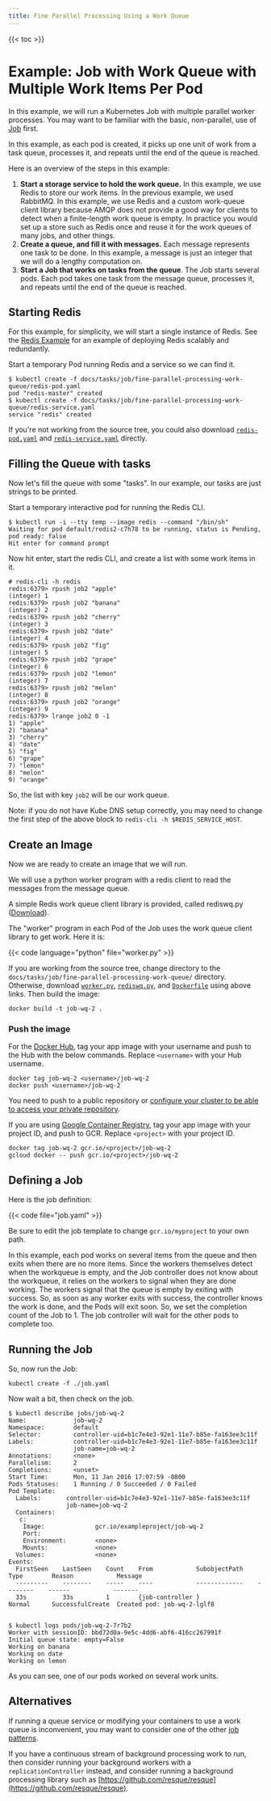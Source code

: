 ```yaml
---
title: Fine Parallel Processing Using a Work Queue
---
```


{{< toc >}}

# Example: Job with Work Queue with Multiple Work Items Per Pod

In this example, we will run a Kubernetes Job with multiple parallel
worker processes.  You may want to be familiar with the basic,
non-parallel, use of [Job](/docs/concepts/jobs/run-to-completion-finite-workloads/) first.

In this example, as each pod is created, it picks up one unit of work
from a task queue, processes it, and repeats until the end of the queue is reached.


Here is an overview of the steps in this example:

1. **Start a storage service to hold the work queue.**  In this example, we use Redis to store
  our work items.  In the previous example, we used RabbitMQ.  In this example, we use Redis and
  a custom work-queue client library because AMQP does not provide a good way for clients to
  detect when a finite-length work queue is empty.  In practice you would set up a store such
  as Redis once and reuse it for the work queues of many jobs, and other things.
1. **Create a queue, and fill it with messages.**  Each message represents one task to be done.  In
  this example, a message is just an integer that we will do a lengthy computation on.
1. **Start a Job that works on tasks from the queue**.  The Job starts several pods.  Each pod takes
  one task from the message queue, processes it, and repeats until the end of the queue is reached.


## Starting Redis

For this example, for simplicity, we will start a single instance of Redis.
See the [Redis Example](https://github.com/kubernetes/examples/tree/master/guestbook) for an example
of deploying Redis scalably and redundantly.

Start a temporary Pod running Redis and a service so we can find it.

```shell
$ kubectl create -f docs/tasks/job/fine-parallel-processing-work-queue/redis-pod.yaml
pod "redis-master" created
$ kubectl create -f docs/tasks/job/fine-parallel-processing-work-queue/redis-service.yaml
service "redis" created
```

If you're not working from the source tree, you could also download [`redis-pod.yaml`](redis-pod.yaml?raw=true) and [`redis-service.yaml`](redis-service.yaml?raw=true) directly.

## Filling the Queue with tasks

Now let's fill the queue with some "tasks".  In our example, our tasks are just strings to be
printed.

Start a temporary interactive pod for running the Redis CLI.

```shell
$ kubectl run -i --tty temp --image redis --command "/bin/sh"
Waiting for pod default/redis2-c7h78 to be running, status is Pending, pod ready: false
Hit enter for command prompt
```

Now hit enter, start the redis CLI, and create a list with some work items in it.

```
# redis-cli -h redis
redis:6379> rpush job2 "apple"
(integer) 1
redis:6379> rpush job2 "banana"
(integer) 2
redis:6379> rpush job2 "cherry"
(integer) 3
redis:6379> rpush job2 "date"
(integer) 4
redis:6379> rpush job2 "fig"
(integer) 5
redis:6379> rpush job2 "grape"
(integer) 6
redis:6379> rpush job2 "lemon"
(integer) 7
redis:6379> rpush job2 "melon"
(integer) 8
redis:6379> rpush job2 "orange"
(integer) 9
redis:6379> lrange job2 0 -1
1) "apple"
2) "banana"
3) "cherry"
4) "date"
5) "fig"
6) "grape"
7) "lemon"
8) "melon"
9) "orange"
```

So, the list with key `job2` will be our work queue.

Note: if you do not have Kube DNS setup correctly, you may need to change
the first step of the above block to `redis-cli -h $REDIS_SERVICE_HOST`.


## Create an Image

Now we are ready to create an image that we will run.

We will use a python worker program with a redis client to read
the messages from the message queue.

A simple Redis work queue client library is provided,
called rediswq.py ([Download](rediswq.py?raw=true)).

The "worker" program in each Pod of the Job uses the work queue
client library to get work.  Here it is:

{{< code language="python" file="worker.py" >}}

If you are working from the source tree,
change directory to the `docs/tasks/job/fine-parallel-processing-work-queue/` directory.
Otherwise, download [`worker.py`](worker.py?raw=true), [`rediswq.py`](rediswq.py?raw=true), and [`Dockerfile`](Dockerfile?raw=true)
using above links. Then build the image:

```shell
docker build -t job-wq-2 .
```

### Push the image

For the [Docker Hub](https://hub.docker.com/), tag your app image with
your username and push to the Hub with the below commands. Replace
`<username>` with your Hub username.

```shell
docker tag job-wq-2 <username>/job-wq-2
docker push <username>/job-wq-2
```

You need to push to a public repository or [configure your cluster to be able to access
your private repository](/docs/concepts/containers/images/).

If you are using [Google Container
Registry](https://cloud.google.com/tools/container-registry/), tag
your app image with your project ID, and push to GCR. Replace
`<project>` with your project ID.

```shell
docker tag job-wq-2 gcr.io/<project>/job-wq-2
gcloud docker -- push gcr.io/<project>/job-wq-2
```

## Defining a Job

Here is the job definition:

{{< code file="job.yaml" >}}

Be sure to edit the job template to
change `gcr.io/myproject` to your own path.

In this example, each pod works on several items from the queue and then exits when there are no more items.
Since the workers themselves detect when the workqueue is empty, and the Job controller does not
know about the workqueue, it relies on the workers to signal when they are done working.
The workers signal that the queue is empty by exiting with success.  So, as soon as any worker
exits with success, the controller knows the work is done, and the Pods will exit soon.
So, we set the completion count of the Job to 1.  The job controller will wait for the other pods to complete
too.


## Running the Job

So, now run the Job:

```shell
kubectl create -f ./job.yaml
```

Now wait a bit, then check on the job.

```shell
$ kubectl describe jobs/job-wq-2
Name:             job-wq-2
Namespace:        default
Selector:         controller-uid=b1c7e4e3-92e1-11e7-b85e-fa163ee3c11f
Labels:           controller-uid=b1c7e4e3-92e1-11e7-b85e-fa163ee3c11f
                  job-name=job-wq-2
Annotations:      <none>
Parallelism:      2
Completions:      <unset>
Start Time:       Mon, 11 Jan 2016 17:07:59 -0800
Pods Statuses:    1 Running / 0 Succeeded / 0 Failed
Pod Template:
  Labels:       controller-uid=b1c7e4e3-92e1-11e7-b85e-fa163ee3c11f
                job-name=job-wq-2
  Containers:
   c:
    Image:              gcr.io/exampleproject/job-wq-2
    Port:
    Environment:        <none>
    Mounts:             <none>
  Volumes:              <none>
Events:
  FirstSeen    LastSeen    Count    From            SubobjectPath    Type        Reason            Message
  ---------    --------    -----    ----            -------------    --------    ------            -------
  33s          33s         1        {job-controller }                Normal      SuccessfulCreate  Created pod: job-wq-2-lglf8


$ kubectl logs pods/job-wq-2-7r7b2
Worker with sessionID: bbd72d0a-9e5c-4dd6-abf6-416cc267991f
Initial queue state: empty=False
Working on banana
Working on date
Working on lemon
```

As you can see, one of our pods worked on several work units.

## Alternatives

If running a queue service or modifying your containers to use a work queue is inconvenient, you may
want to consider one of the other [job patterns](/docs/concepts/jobs/run-to-completion-finite-workloads/#job-patterns).

If you have a continuous stream of background processing work to run, then
consider running your background workers with a `replicationController` instead,
and consider running a background processing library such as
[https://github.com/resque/resque](https://github.com/resque/resque).
